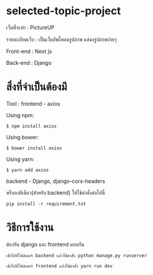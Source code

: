 # selected-topic-project
เว็บที่จะทำ : PictureUP

รายละเอียดเว็บ : เป็นเว็บอัพโหลดรูปภาพ แสดงรูปภาพง่ายๆ

Front-end : Next js

Back-end : Django

# สิ่งที่จำเป็นต้องมี 

Tool :  frontend - axios

Using npm:

	$ npm install axios

Using bower:

	$ bower install axios

Using yarn:

	$ yarn add axios


backend - Django, django-cors-headers

หรือลงทีเดียว(สำหรับ backend) ให้ใช้คำสั่งต่อไปนี้

	
	pip install -r requirement.txt

# วิธีการใช้งาน 
ต้องรัน django และ frontend แยกกัน

	เข้าไปที่โฟล์เดอร์ backend แล้วใช้คำสั่ง python manage.py runserver

	เข้าไปที่โฟล์เดอร์ frontend แล้วใช้คำสั่ง yarn run dev
